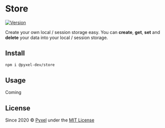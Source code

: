 # Store

[![Version](https://img.shields.io/github/release/pyxel-dev/store.svg)](https://github.com/pyxel-dev/store/releases)

Create your own local / session storage easy. You can **create**, **get**, **set** and **delete** your data into your local / session storage.

## Install

```sh
npm i @pyxel-dev/store
```

## Usage

Coming

## License

Since 2020 &copy; [Pyxel](https://pyxel.dev) under the [MIT License](https://github.com/pyxel-dev/store/blob/master/LICENSE)
